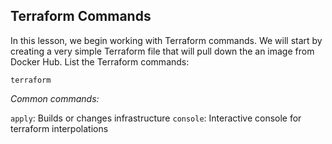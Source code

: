 ## Terraform Commands

In this lesson, we begin working with Terraform commands. We will start by creating a very simple Terraform file that will pull down the an image from Docker Hub.
List the Terraform commands:

```
terraform
```

*Common commands:*

`apply`: Builds or changes infrastructure
`console`: Interactive console for terraform interpolations

